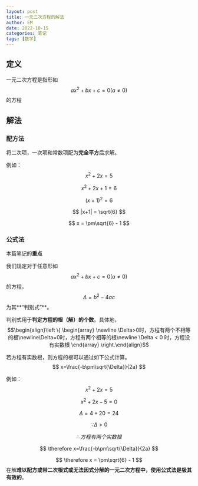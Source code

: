 ```yaml
---
layout: post
title: 一元二次方程的解法
author: EM
date: 2022-10-15
categories: 笔记
tags: [数学]
---
```


## 定义

一元二次方程是指形如$$ax^{2} + bx + c = 0(a \neq 0)$$的方程

## 解法

### 配方法

将二次项，一次项和常数项配为**完全平方**后求解。

例如：
$$
x^{2} + 2x = 5
$$

$$
x^{2} + 2x + 1 = 6
$$

$$
(x+1)^{2} = 6
$$

$$
|x+1| = \sqrt{6}
$$

$$
x = \pm\sqrt{6} - 1
$$

### 公式法

本篇笔记的**重点**

 我们规定对于任意形如$$ax^{2} + bx + c = 0(a \neq 0)$$的方程，$$\Delta = b^{2} - 4ac$$ 为其**“判别式”**。

判别式用于**判定方程的根（解）的个数**。具体地，$$\begin{align}\left \{ \begin{array} \newline \Delta>0时，方程有两个不相等的根\newline\Delta=0时，方程有两个相等的根\newline \Delta < 0 时，方程没有实数根 \end{array} \right.\end{align}$$

若方程有实数根，则方程的根可以通过如下公式计算。
$$
x=\frac{-b\pm\sqrt{\Delta}}{2a}
$$


例如：
$$
x^{2} + 2x = 5
$$

$$
x^{2} + 2x - 5 = 0
$$

$$
\Delta = 4+20=24
$$

$$
\because\Delta>0
$$

$$
\therefore 方程有两个实数根
$$

$$
\therefore x=\frac{-b\pm\sqrt{\Delta}}{2a}
$$

$$
\therefore x = \pm\sqrt{6} - 1
$$
在解**难以配方或带二次根式或无法因式分解的一元二次方程中，使用公式法是极其有效的**。